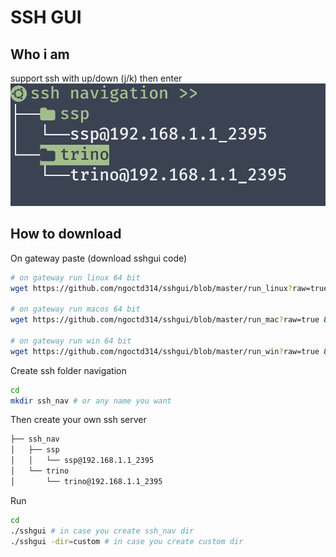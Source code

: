 # SSH GUI

## Who i am

support ssh with up/down (j/k) then enter
![sshgui demo](./result.png)

## How to download

On gateway paste (download sshgui code)

```bash
# on gateway run linux 64 bit
wget https://github.com/ngoctd314/sshgui/blob/master/run_linux?raw=true && mv run_linux\?raw\=true sshgui && chmod +x sshgui

# on gateway run macos 64 bit
wget https://github.com/ngoctd314/sshgui/blob/master/run_mac?raw=true && mv run_mac\?raw\=true sshgui && chmod +x sshgui

# on gateway run win 64 bit
wget https://github.com/ngoctd314/sshgui/blob/master/run_win?raw=true && mv run_win\?raw\=true sshgui && chmod +x sshgui
```


Create ssh folder navigation
```bash
cd
mkdir ssh_nav # or any name you want
```

Then create your own ssh server
```txt
├── ssh_nav
│   ├── ssp
│   │   └── ssp@192.168.1.1_2395
│   └── trino
│       └── trino@192.168.1.1_2395
```

Run
```bash
cd
./sshgui # in case you create ssh_nav dir
./sshgui -dir=custom # in case you create custom dir
```